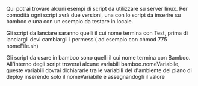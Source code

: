 Qui potrai trovare alcuni esempi di script da utilizzare su server linux.
Per comodità ogni script avrà due versioni, una con lo script da inserire su bamboo e una con un esempio da testare in locale.

Gli script da lanciare saranno quelli il cui nome termina con Test, prima di lanciargli devi cambiargli i permessi( ad esempio con chmod 775 nomeFile.sh)

Gli script da usare in bamboo sono quelli il cui nome termina con Bamboo.
All'interno degli script troverai alcune variabili bamboo.nomeVariabile, queste variabili dovrai dichiararle tra le variabili del d'ambiente del piano di deploy inserendo solo il nomeVariabile e assegnandogli il valore

